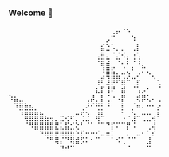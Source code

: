 ### Welcome 🤠

⠀⠀⠀⠀⠀⠀⠀⠀⠀⠀⠀⠀⠀⠀⠀⠀⠀⠀⠀⠀⢀⡤⠐⠢⠀⠀⠀⠀⠀⠀
⠀⠀⠀⠀⠀⠀⠀⠀⠀⠀⠀⠀⠀⠀⠀⠀⠀⠀⠀⡠⠉⠀⠀⠀⠱⠀⠀⠀⠀⠀
⠀⠀⠀⠀⠀⠀⠀⠀⠀⠀⠀⠀⠀⠀⠀⠀⠀⠀⣮⣑⠡⡀⡀⠀⢀⡇⠀⠀⠀⠀
⠀⠀⠀⠀⠀⠀⠀⠀⠀⠀⠀⠀⠀⠀⠀⠀⠀⢠⣿⣄⠈⣌⠪⡄⢰⢡⠀⠀⠀⠀
⠀⠀⠀⠀⠀⠀⠀⠀⠀⠀⠀⠀⠀⠀⠀⠀⠀⠈⢿⣾⣀⠈⢂⠃⡈⠘⣄⠀⠀⠀
⠀⠀⠀⠀⠀⠀⠀⠀⠀⠀⠀⠀⠀⠀⠀⠀⠀⠀⢘⣿⣷⣄⠤⢢⠁⡠⠂⠢⡀⠀
⠀⠀⠀⠀⠀⠀⠀⠀⠀⠀⠀⠀⠀⠀⠀⠀⠀⢰⠏⣸⡿⠟⣾⠓⠉⡖⠀⠀⠈⢂
⠀⠀⠀⠀⠀⠀⠀⠀⠀⠀⠀⠀⠀⠀⠀⠀⠀⣆⡏⢸⠟⠀⣾⠀⠈⢡⡠⠂⠀⠈
⠱⣦⣀⠀⠀⠀⠀⠀⠀⠀⠀⠀⠀⠀⠀⢀⡼⡀⡇⢈⠐⠠⡟⠀⠀⢞⡿⢅⠄⢀
⠀⠹⣿⣷⣦⡀⠀⠀⠀⠀⠀⠀⠀⠀⢀⠜⠊⢛⡃⠘⠀⠀⡇⠀⡈⠶⠄⠒⠂⡔
⠀⠀⠘⣿⣿⣿⣷⣄⣀⠀⠤⡠⡤⠒⠫⠱⠀⣼⠧⠀⠀⠀⢁⠠⢱⠤⠒⠒⣠⠇
⠀⠀⠀⠘⢿⣿⣿⣿⣾⡷⡋⣞⠔⡣⠎⠙⠂⠘⠒⠲⡖⡒⠒⡶⢙⠀⠈⠉⣸⠀
⠀⠀⠀⠀⠀⠉⠻⣿⣿⡿⣿⣿⣯⠪⡖⠤⠤⠔⣀⣤⡃⠀⠀⡁⠀⣀⠄⠊⡜⠀
⠀⠀⠀⠀⠀⠀⠀⠈⠛⢿⡌⠙⢿⣾⡫⠅⠂⠉⠀⠀⠁⠪⢁⠈⠉⠀⠀⣸⠀⠀
⠀⠀⠀⠀⠀⠀⠀⠀⠀⠀⠙⠚⠉⠀⠀⠀⠀⠀⠀⠀⠀⠀⠀⠈⠀⠀⠀⠉⠀⠀
⠀⠀⠀⠀⠀⠀⠀⠀⠀⠀
<!--
**3uba/3uba** is a ✨ _special_ ✨ repository because its `README.md` (this file) appears on your GitHub profile.

Here are some ideas to get you started:

- 🔭 I’m currently working on ...
- 🌱 I’m currently learning ...
- 👯 I’m looking to collaborate on ...
- 🤔 I’m looking for help with ...
- 💬 Ask me about ...
- 📫 How to reach me: ...
- 😄 Pronouns: ...
- ⚡ Fun fact: ...
-->
